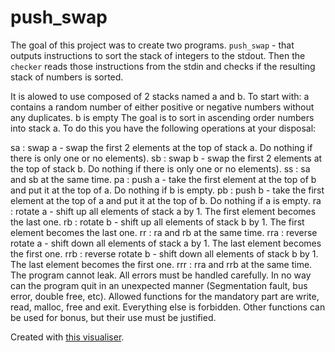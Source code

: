 # push_swap

The goal of this project was to create two programs. ```push_swap``` - that outputs instructions to sort the stack of integers to the stdout. Then the ```checker``` reads those instructions from the stdin and checks if the resulting stack of numbers is sorted.

It is alowed to use  composed of 2 stacks named a and b.
To start with:
a contains a random number of either positive or negative numbers without any duplicates.
b is empty
The goal is to sort in ascending order numbers into stack a.
To do this you have the following operations at your disposal:

sa : swap a - swap the first 2 elements at the top of stack a. Do nothing if there is only one or no elements).
sb : swap b - swap the first 2 elements at the top of stack b. Do nothing if there is only one or no elements).
ss : sa and sb at the same time.
pa : push a - take the first element at the top of b and put it at the top of a. Do nothing if b is empty.
pb : push b - take the first element at the top of a and put it at the top of b. Do nothing if a is empty.
ra : rotate a - shift up all elements of stack a by 1. The first element becomes the last one.
rb : rotate b - shift up all elements of stack b by 1. The first element becomes the last one.
rr : ra and rb at the same time.
rra : reverse rotate a - shift down all elements of stack a by 1. The last element becomes the first one.
rrb : reverse rotate b - shift down all elements of stack b by 1. The last element becomes the first one.
rrr : rra and rrb at the same time.
The program cannot leak. All errors must be handled carefully. In no way can the program quit in an unexpected manner (Segmentation fault, bus error, double free, etc).
Allowed functions for the mandatory part are write, read, malloc, free and exit. Everything else is forbidden. Other functions can be used for bonus, but their use must be justified.

Created with [this visualiser](https://github.com/o-reo/push_swap_visualizer).
<!--stackedit_data:
eyJoaXN0b3J5IjpbNzQzMTIxNTQ5LDkzMTEyMTc3NiwtNzQ4MD
EzNzgxLDYwNzI4MTcwNV19
-->